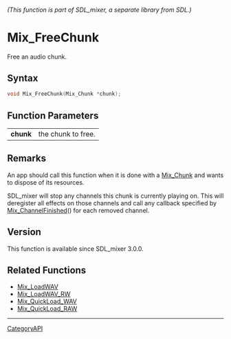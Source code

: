 ###### (This function is part of SDL_mixer, a separate library from SDL.)
# Mix_FreeChunk

Free an audio chunk.

## Syntax

```c
void Mix_FreeChunk(Mix_Chunk *chunk);

```

## Function Parameters

|               |                    |
| ------------- | ------------------ |
| **chunk**     | the chunk to free. |

## Remarks

An app should call this function when it is done with a
[Mix_Chunk](Mix_Chunk.md) and wants to dispose of its resources.

SDL_mixer will stop any channels this chunk is currently playing on. This
will deregister all effects on those channels and call any callback
specified by [Mix_ChannelFinished](Mix_ChannelFinished.md)() for each removed
channel.

## Version

This function is available since SDL_mixer 3.0.0.

## Related Functions

* [Mix_LoadWAV](Mix_LoadWAV.md)
* [Mix_LoadWAV_RW](Mix_LoadWAV_RW.md)
* [Mix_QuickLoad_WAV](Mix_QuickLoad_WAV.md)
* [Mix_QuickLoad_RAW](Mix_QuickLoad_RAW.md)

----
[CategoryAPI](CategoryAPI.md)
